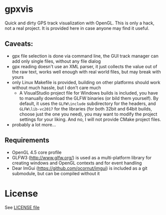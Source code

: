 # gpxvis
Quick and dirty GPS track visualization with OpenGL. This is only
a hack, not a real project. It is provided here in case anyone
may find it useful.

## Caveats:

* gpx file selection is done via command line, the GUI track manager can add only single files, without any file dialog
* gpx reading doesn't use an XML parser, it just collects the value out of the raw text, works well enough with real world files, but may break with yours
* only Linux Makefile is provided, building on other platforms should work without much hassle, but I don't care much
  * A VisualStudio project file for Windows builds is included, you have to manually download the GLFW binaries (or bild them yourself). By default, it uses the `GLFW\include` subdirectory for the headers, and `GLFW\lib-vc2017` for the libraries (for both 32bit and 64bit builds, choose just the one you need), you may want to modify the project settings for your liking. And no, I will not provide CMake project files.
* probably a lot more...


## Requirements

* OpenGL 4.5 core profile
* GLFW3 (http://www.glfw.org/) is used as a multi-platform library for creating windows and OpenGL contexts and for event handling
* Dear ImGui (https://github.com/ocornut/imgui) is included as a git submodule, but can be compiled without it

# License

See [LICENSE file](./LICENSE)
